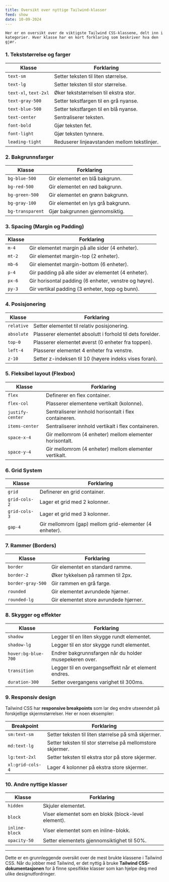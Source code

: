 ```yaml
---
title: Oversikt over nyttige Tailwind-klasser
feed: show
date: 10-09-2024
---
```

	Her er en oversikt over de viktigste Tailwind CSS-klassene, delt inn i kategorier. Hver klasse har en kort forklaring som beskriver hva den gjør.

### 1. **Tekststørrelse og farger**

| Klasse              | Forklaring                                              |
|---------------------|---------------------------------------------------------|
| `text-sm`           | Setter teksten til liten størrelse.                     |
| `text-lg`           | Setter teksten til stor størrelse.                      |
| `text-xl`, `text-2xl` | Øker tekststørrelsen til ekstra stor.                  |
| `text-gray-500`     | Setter tekstfargen til en grå nyanse.                   |
| `text-blue-500`     | Setter tekstfargen til en blå nyanse.                   |
| `text-center`       | Sentraliserer teksten.                                  |
| `font-bold`         | Gjør teksten fet.                                       |
| `font-light`        | Gjør teksten tynnere.                                   |
| `leading-tight`     | Reduserer linjeavstanden mellom tekstlinjer.            |

### 2. **Bakgrunnsfarger**

| Klasse              | Forklaring                                              |
|---------------------|---------------------------------------------------------|
| `bg-blue-500`       | Gir elementet en blå bakgrunn.                          |
| `bg-red-500`        | Gir elementet en rød bakgrunn.                          |
| `bg-green-500`      | Gir elementet en grønn bakgrunn.                        |
| `bg-gray-100`       | Gir elementet en lys grå bakgrunn.                      |
| `bg-transparent`    | Gjør bakgrunnen gjennomsiktig.                          |

### 3. **Spacing (Margin og Padding)**

| Klasse              | Forklaring                                              |
|---------------------|---------------------------------------------------------|
| `m-4`               | Gir elementet margin på alle sider (4 enheter).         |
| `mt-2`              | Gir elementet margin-top (2 enheter).                   |
| `mb-6`              | Gir elementet margin-bottom (6 enheter).                |
| `p-4`               | Gir padding på alle sider av elementet (4 enheter).     |
| `px-6`              | Gir horisontal padding (6 enheter, venstre og høyre).   |
| `py-3`              | Gir vertikal padding (3 enheter, topp og bunn).         |

### 4. **Posisjonering**

| Klasse              | Forklaring                                              |
|---------------------|---------------------------------------------------------|
| `relative`          | Setter elementet til relativ posisjonering.             |
| `absolute`          | Plasserer elementet absolutt i forhold til dets forelder.|
| `top-0`             | Plasserer elementet øverst (0 enheter fra toppen).      |
| `left-4`            | Plasserer elementet 4 enheter fra venstre.              |
| `z-10`              | Setter z-indeksen til 10 (høyere indeks vises foran).   |

### 5. **Fleksibel layout (Flexbox)**

| Klasse              | Forklaring                                              |
|---------------------|---------------------------------------------------------|
| `flex`              | Definerer en flex container.                            |
| `flex-col`          | Plasserer elementene vertikalt (kolonne).               |
| `justify-center`    | Sentraliserer innhold horisontalt i flex containeren.   |
| `items-center`      | Sentraliserer innhold vertikalt i flex containeren.     |
| `space-x-4`         | Gir mellomrom (4 enheter) mellom elementer horisontalt. |
| `space-y-4`         | Gir mellomrom (4 enheter) mellom elementer vertikalt.   |

### 6. **Grid System**

| Klasse              | Forklaring                                              |
|---------------------|---------------------------------------------------------|
| `grid`              | Definerer en grid container.                            |
| `grid-cols-2`       | Lager et grid med 2 kolonner.                           |
| `grid-cols-3`       | Lager et grid med 3 kolonner.                           |
| `gap-4`             | Gir mellomrom (gap) mellom grid-elementer (4 enheter).  |

### 7. **Rammer (Borders)**

| Klasse              | Forklaring                                              |
|---------------------|---------------------------------------------------------|
| `border`            | Gir elementet en standard ramme.                        |
| `border-2`          | Øker tykkelsen på rammen til 2px.                       |
| `border-gray-500`   | Gir rammen en grå farge.                                |
| `rounded`           | Gir elementet avrundede hjørner.                        |
| `rounded-lg`        | Gir elementet store avrundede hjørner.                  |

### 8. **Skygger og effekter**

| Klasse              | Forklaring                                              |
|---------------------|---------------------------------------------------------|
| `shadow`            | Legger til en liten skygge rundt elementet.             |
| `shadow-lg`         | Legger til en stor skygge rundt elementet.              |
| `hover:bg-blue-700` | Endrer bakgrunnsfargen når du holder musepekeren over.  |
| `transition`        | Legger til en overgangseffekt når et element endres.    |
| `duration-300`      | Setter overgangens varighet til 300ms.                  |

### 9. **Responsiv design**

Tailwind CSS har **responsive breakpoints** som lar deg endre utseendet på forskjellige skjermstørrelser. Her er noen eksempler:

| Breakpoint          | Forklaring                                              |
|---------------------|---------------------------------------------------------|
| `sm:text-sm`        | Setter teksten til liten størrelse på små skjermer.     |
| `md:text-lg`        | Setter teksten til stor størrelse på mellomstore skjermer. |
| `lg:text-2xl`       | Setter teksten til ekstra stor på store skjermer.       |
| `xl:grid-cols-4`    | Lager 4 kolonner på ekstra store skjermer.              |

### 10. **Andre nyttige klasser**

| Klasse              | Forklaring                                              |
|---------------------|---------------------------------------------------------|
| `hidden`            | Skjuler elementet.                                      |
| `block`             | Viser elementet som en blokk (block-level element).     |
| `inline-block`      | Viser elementet som en inline-blokk.                    |
| `opacity-50`        | Setter elementets gjennomsiktighet til 50%.             |

---

Dette er en grunnleggende oversikt over de mest brukte klassene i Tailwind CSS. Når du jobber med Tailwind, er det nyttig å bruke **Tailwind CSS-dokumentasjonen** for å finne spesifikke klasser som kan hjelpe deg med ulike designutfordringer.